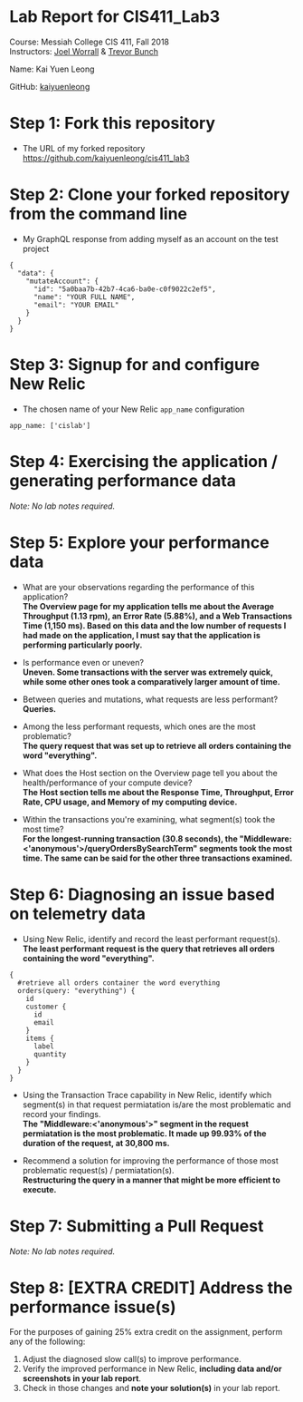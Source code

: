 # Lab Report for CIS411_Lab3
Course: Messiah College CIS 411, Fall 2018<br/>
Instructors: [Joel Worrall](https://github.com/tangollama) & [Trevor Bunch](https://github.com/trevordbunch)<br/>

Name: Kai Yuen Leong<br/>

GitHub: [kaiyuenleong](https://github.com/kaiyuenleong)<br/>

# Step 1: Fork this repository
- The URL of my forked repository
https://github.com/kaiyuenleong/cis411_lab3

# Step 2: Clone your forked repository from the command line
- My GraphQL response from adding myself as an account on the test project
```
{
  "data": {
    "mutateAccount": {
      "id": "5a0baa7b-42b7-4ca6-ba0e-c0f9022c2ef5",
      "name": "YOUR FULL NAME",
      "email": "YOUR EMAIL"
    }
  }
}
```

# Step 3: Signup for and configure New Relic
- The chosen name of your New Relic ```app_name``` configuration
```
app_name: ['cislab']
```

# Step 4: Exercising the application / generating performance data

_Note: No lab notes required._

# Step 5: Explore your performance data
* What are your observations regarding the performance of this application?  
**The Overview page for my application tells me about the Average Throughput (1.13 rpm), an Error Rate (5.88%), and a Web Transactions Time (1,150 ms). Based on this data and the low number of requests I had made on the application, I must say that the application is performing particularly poorly.**

* Is performance even or uneven?  
**Uneven. Some transactions with the server was extremely quick, while some other ones took a comparatively larger amount of time.**

* Between queries and mutations, what requests are less performant?  
**Queries.**

* Among the less performant requests, which ones are the most problematic?  
**The query request that was set up to retrieve all orders containing the word "everything".**  

* What does the Host section on the Overview page tell you about the health/performance of your compute device?  
**The Host section tells me about the Response Time, Throughput, Error Rate, CPU usage, and Memory of my computing device.**   

* Within the transactions you're examining, what segment(s) took the most time?  
**For the longest-running transaction (30.8 seconds), the "Middleware:<'anonymous'>/queryOrdersBySearchTerm" segments took the most time. The same can be said for the other three transactions examined.** 

# Step 6: Diagnosing an issue based on telemetry data
* Using New Relic, identify and record the least performant request(s).  
**The least performant request is the query that retrieves all orders containing the word "everything".**
```
{
  #retrieve all orders container the word everything
  orders(query: "everything") {
    id
    customer {
      id
      email
    }
    items {
      label
      quantity
    }
  }
}
```

* Using the Transaction Trace capability in New Relic, identify which segment(s) in that request permiatation is/are the most problematic and record your findings.  
**The "Middleware:<'anonymous'>" segment in the request permiatation is the most problematic. It made up 99.93% of the duration of the request, at 30,800 ms.**

* Recommend a solution for improving the performance of those most problematic request(s) / permiatation(s).  
**Restructuring the query in a manner that might be more efficient to execute.**

# Step 7: Submitting a Pull Request
_Note: No lab notes required._

# Step 8: [EXTRA CREDIT] Address the performance issue(s)
For the purposes of gaining 25% extra credit on the assignment, perform any of the following:
1. Adjust the diagnosed slow call(s) to improve performance. 
2. Verify the improved performance in New Relic, **including data and/or screenshots in your lab report**.
2. Check in those changes and **note your solution(s)** in your lab report.